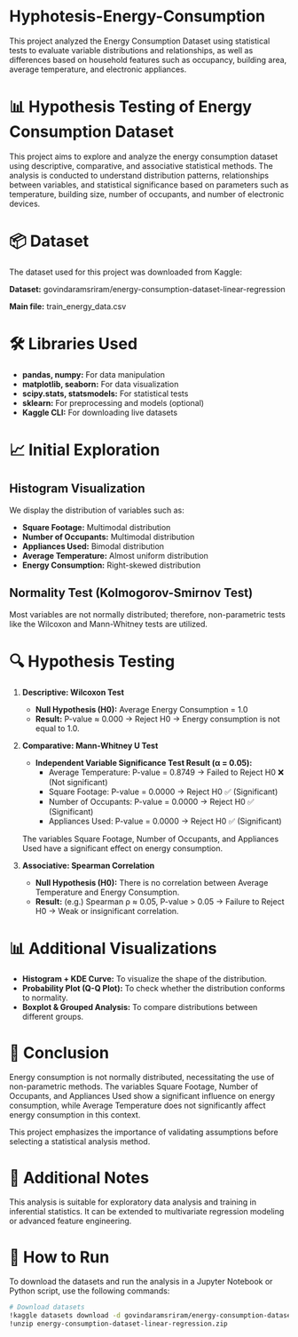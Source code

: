 # Hyphotesis-Energy-Consumption
This project analyzed the Energy Consumption Dataset using statistical tests to evaluate variable distributions and relationships, as well as differences based on household features such as occupancy, building area, average temperature, and electronic appliances.

# 📊 Hypothesis Testing of Energy Consumption Dataset

This project aims to explore and analyze the energy consumption dataset using descriptive, comparative, and associative statistical methods. The analysis is conducted to understand distribution patterns, relationships between variables, and statistical significance based on parameters such as temperature, building size, number of occupants, and number of electronic devices.

# 📦  Dataset

The dataset used for this project was downloaded from Kaggle: 

**Dataset:** govindaramsriram/energy-consumption-dataset-linear-regression

**Main file:** train_energy_data.csv

# 🛠️ Libraries Used

- **pandas, numpy:** For data manipulation
- **matplotlib, seaborn:** For data visualization
- **scipy.stats, statsmodels:** For statistical tests
- **sklearn:** For preprocessing and models (optional)
- **Kaggle CLI:** For downloading live datasets

# 📈 Initial Exploration
## Histogram Visualization

We display the distribution of variables such as:

- **Square Footage:** Multimodal distribution
- **Number of Occupants:** Multimodal distribution
- **Appliances Used:** Bimodal distribution
- **Average Temperature:** Almost uniform distribution
- **Energy Consumption:** Right-skewed distribution

## Normality Test (Kolmogorov-Smirnov Test)

Most variables are not normally distributed; therefore, non-parametric tests like the Wilcoxon and Mann-Whitney tests are utilized.

# 🔍 Hypothesis Testing

1. **Descriptive: Wilcoxon Test**
   - **Null Hypothesis (H0):** Average Energy Consumption = 1.0
   - **Result:** P-value ≈ 0.000 → Reject H0 → Energy consumption is not equal to 1.0.

2. **Comparative: Mann-Whitney U Test**
   - **Independent Variable Significance Test Result (α = 0.05):**
     - Average Temperature: P-value = 0.8749 → Failed to Reject H0 ❌ (Not significant)
     - Square Footage: P-value = 0.0000 → Reject H0 ✅ (Significant)
     - Number of Occupants: P-value = 0.0000 → Reject H0 ✅ (Significant)
     - Appliances Used: P-value = 0.0000 → Reject H0 ✅ (Significant)

   The variables Square Footage, Number of Occupants, and Appliances Used have a significant effect on energy consumption.

3. **Associative: Spearman Correlation**
   - **Null Hypothesis (H0):** There is no correlation between Average Temperature and Energy Consumption.
   - **Result:** (e.g.) Spearman ρ ≈ 0.05, P-value > 0.05 → Failure to Reject H0 → Weak or insignificant correlation.

# 📊 Additional Visualizations

- **Histogram + KDE Curve:** To visualize the shape of the distribution.
- **Probability Plot (Q-Q Plot):** To check whether the distribution conforms to normality.
- **Boxplot & Grouped Analysis:** To compare distributions between different groups.

# 📌 Conclusion

Energy consumption is not normally distributed, necessitating the use of non-parametric methods. The variables Square Footage, Number of Occupants, and Appliances Used show a significant influence on energy consumption, while Average Temperature does not significantly affect energy consumption in this context.

This project emphasizes the importance of validating assumptions before selecting a statistical analysis method.

# 🧠 Additional Notes

This analysis is suitable for exploratory data analysis and training in inferential statistics. It can be extended to multivariate regression modeling or advanced feature engineering.

# 🧪 How to Run

To download the datasets and run the analysis in a Jupyter Notebook or Python script, use the following commands:

```bash
# Download datasets
!kaggle datasets download -d govindaramsriram/energy-consumption-dataset-linear-regression
!unzip energy-consumption-dataset-linear-regression.zip
```
